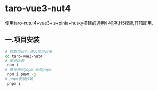 # taro-vue3-nut4
使用taro-nutui4+vue3+ts+pinia+husky搭建的通用小程序,H5模版,开箱即用.
## 一.项目安装
```bash
# 拉取项目后 进入项目目录
cd taro-vue3-nut4
# 安装依赖
 npm i
# 推荐使用pnpm 安装pnpm
 npm i pnpm -g
# pnpm安装依赖
 pnpm i 
 
```
